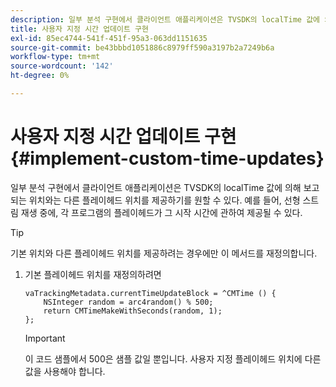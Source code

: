 ```yaml
---
description: 일부 분석 구현에서 클라이언트 애플리케이션은 TVSDK의 localTime 값에 의해 보고되는 위치와는 다른 플레이헤드 위치를 제공하기를 원할 수 있다. 예를 들어, 선형 스트림 재생 중에, 각 프로그램의 플레이헤드가 그 시작 시간에 관하여 제공될 수 있다.
title: 사용자 지정 시간 업데이트 구현
exl-id: 85ec4744-541f-451f-95a3-063dd1151635
source-git-commit: be43bbbd1051886c8979ff590a3197b2a7249b6a
workflow-type: tm+mt
source-wordcount: '142'
ht-degree: 0%

---
```


# 사용자 지정 시간 업데이트 구현{#implement-custom-time-updates}

일부 분석 구현에서 클라이언트 애플리케이션은 TVSDK의 localTime 값에 의해 보고되는 위치와는 다른 플레이헤드 위치를 제공하기를 원할 수 있다. 예를 들어, 선형 스트림 재생 중에, 각 프로그램의 플레이헤드가 그 시작 시간에 관하여 제공될 수 있다.

>[!TIP]
>
>기본 위치와 다른 플레이헤드 위치를 제공하려는 경우에만 이 메서드를 재정의합니다.

1. 기본 플레이헤드 위치를 재정의하려면

   ```
   vaTrackingMetadata.currentTimeUpdateBlock = ^CMTime () { 
       NSInteger random = arc4random() % 500;  
       return CMTimeMakeWithSeconds(random, 1); 
   };
   ```

   >[!IMPORTANT]
   >
   >이 코드 샘플에서 500은 샘플 값일 뿐입니다. 사용자 지정 플레이헤드 위치에 다른 값을 사용해야 합니다.
